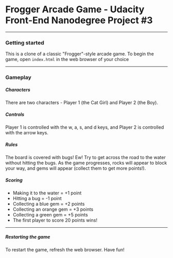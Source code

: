 # Frogger Arcade Game - Udacity Front-End Nanodegree Project #3

---
### Getting started

This is a clone of a classic "Frogger"-style arcade game. To begin the game, open ```index.html``` in the web browser of your choice

---
### Gameplay
##### Characters

There are two characters - Player 1 (the Cat Girl) and Player 2 (the Boy).

##### Controls

Player 1 is controlled with the w, a, s, and d keys, and Player 2 is controlled with the arrow keys.

##### Rules

The board is covered with bugs! Ew! Try to get across the road to the water without hitting the bugs. As the game progresses, rocks will appear to block your way, and gems will appear (collect them to get more points!).

##### Scoring

 - Making it to the water = +1 point
 - Hitting a bug = -1 point
 - Collecting a blue gem = +2 points
 - Collecting an orange gem = +3 points
 - Collecting a green gem = +5 points
 - The first player to score 20 points wins!

---
 ##### Restarting the game
 To restart the game, refresh the web browser. Have fun!
